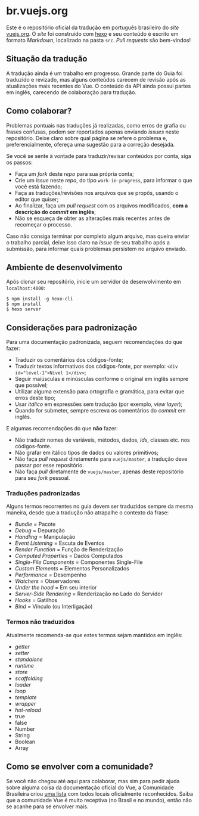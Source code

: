 # br.vuejs.org

Este é o repositório oficial da tradução em português brasileiro do _site_ [vuejs.org](http://www.vuejs.org/). O _site_ foi construído com [hexo](http://hexo.io/) e seu conteúdo é escrito em formato _Markdown_, localizado na pasta `src`. _Pull requests_ são bem-vindos!

## Situação da tradução

A tradução ainda é um trabalho em progresso. Grande parte do Guia foi traduzido e revizado, mas alguns conteúdos carecem de revisão após as atualizações mais recentes do Vue. O conteúdo da API ainda possui partes em inglês, carecendo de colaboração para tradução.

## Como colaborar?

Problemas pontuais nas traduções já realizadas, como erros de grafia ou frases confusas, podem ser reportados apenas enviando _issues_ neste repositório. Deixe claro sobre qual página se refere o problema e, preferencialmente, ofereça uma sugestão para a correção desejada.

Se você se sente à vontade para traduzir/revisar conteúdos por conta, siga os passos:

- Faça um _fork_ deste _repo_ para sua própria conta;
- Crie um _issue_ neste _repo_, do tipo `work-in-progress`, para informar o que você está fazendo;
- Faça as traduções/revisões nos arquivos que se propôs, usando o editor que quiser;
- Ao finalizar, faça um _pull request_ com os arquivos modificados, **com a descrição do _commit_ em inglês**;
- Não se esqueça de obter as alterações mais recentes antes de recomeçar o processo.

Caso não consiga terminar por completo algum arquivo, mas queira enviar o trabalho parcial, deixe isso claro na _issue_ de seu trabalho após a submissão, para informar quais problemas persistem no arquivo enviado.

## Ambiente de desenvolvimento

Após clonar seu repositório, inicie um servidor de desenvolvimento em `localhost:4000`:

```
$ npm install -g hexo-cli
$ npm install
$ hexo server
```

## Considerações para padronização

Para uma documentação padronizada, seguem recomendações do que fazer:

- Traduzir os comentários dos códigos-fonte;
- Traduzir textos informativos dos códigos-fonte, por exemplo: `<div id="level-1">Nível 1</div>`;
- Seguir maiúsculas e minúsculas conforme o original em inglês sempre que possível;
- Utilizar alguma extensão para ortografia e gramática, para evitar que erros deste tipo;
- Usar _itálico_ em expressões sem tradução (por exemplo, _view layer_);
- Quando for submeter, sempre escreva os comentários do _commit_ em inglês.

E algumas recomendações do que **não** fazer:

- Não traduzir nomes de variáveis, métodos, dados, _ids_, classes etc. nos códigos-fonte.
- Não grafar em itálico tipos de dados ou valores primitivos;
- Não faça _pull request_ diretamente para `vuejs/master`, a tradução deve passar por esse repositório.
- Não faça _pull_ diretamente de `vuejs/master`, apenas deste repositório para seu _fork_ pessoal.

### Traduções padronizadas

Alguns termos recorrentes no guia devem ser traduzidos sempre da mesma maneira, desde que a tradução não atrapalhe o contexto da frase:

- *Bundle* = Pacote
- *Debug* = Depuração
- *Handling* = Manipulação
- *Event Listening* = Escuta de Eventos
- *Render Function* = Função de Renderização
- *Computed Properties* = Dados Computados
- *Single-File Components* = Componentes Single-File
- *Custom Elements* = Elementos Personalizados
- *Performance* = Desempenho
- *Watchers* = Observadores
- *Under the hood* = Em seu interior
- *Server-Side Rendering* = Renderização no Lado do Servidor
- *Hooks* = Gatilhos
- *Bind* = Vínculo (ou Interligação)

### Termos não traduzidos

Atualmente recomenda-se que estes termos sejam mantidos em inglês:

- _getter_
- _setter_
- _standalone_
- _runtime_
- _store_
- _scaffolding_
- _loader_
- _loop_
- _template_
- _wrapper_
- _hot-reload_
- true
- false
- Number
- String
- Boolean
- Array

## Como se envolver com a comunidade?

Se você não chegou até aqui para colaborar, mas sim para pedir ajuda sobre alguma coisa da documentação oficial do Vue, a Comunidade Brasileira criou [uma lista](https://github.com/vuejs-br/comunidades) com todos locais oficialmente reconhecidos. Saiba que a comunidade Vue é muito receptiva (no Brasil e no mundo), então não se acanhe para se envolver mais.
